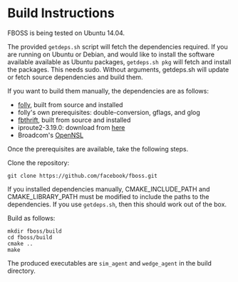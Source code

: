 # Build Instructions

FBOSS is being tested on Ubuntu 14.04.

The provided `getdeps.sh` script will fetch the dependencies required. If you are
running on Ubuntu or Debian, and would like to install the software available
available as Ubuntu packages, `getdeps.sh pkg` will fetch and install the packages.
This needs sudo. Without arguments, getdeps.sh will update or fetch source dependencies
and build them.

If you want to build them manually, the dependencies are as follows:

* [folly](https://github.com/facebook/folly), built from source and installed
* folly's own prerequisites: double-conversion, gflags, and glog
* [fbthrift](https://github.com/facebook/fbthrift), built from source and
  installed
* iproute2-3.19.0: download from
  [here](https://www.kernel.org/pub/linux/utils/net/iproute2/iproute2-3.19.0.tar.xz)
* Broadcom's [OpenNSL](https://github.com/Broadcom-Switch/OpenNSL)

Once the prerequisites are available, take the following steps. 

Clone the repository:

```
git clone https://github.com/facebook/fboss.git
```
 
If you installed dependencies manually, CMAKE_INCLUDE_PATH and
CMAKE_LIBRARY_PATH must be modified to include the paths to the dependencies.
If you use `getdeps.sh`, then this should work out of the box.

Build as follows:

```
mkdir fboss/build
cd fboss/build
cmake ..
make
```

The produced executables are `sim_agent` and `wedge_agent` in the build directory.
